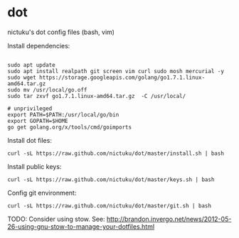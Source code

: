 dot
===

nictuku's dot config files (bash, vim)

Install dependencies:

```

sudo apt update
sudo apt install realpath git screen vim curl sudo mosh mercurial -y
sudo wget https://storage.googleapis.com/golang/go1.7.1.linux-amd64.tar.gz
sudo mv /usr/local/go.off
sudo tar zxvf go1.7.1.linux-amd64.tar.gz  -C /usr/local/
```

```
# unprivileged
export PATH=$PATH:/usr/local/go/bin
export GOPATH=$HOME
go get golang.org/x/tools/cmd/goimports
```

Install dot files:
```
curl -sL https://raw.github.com/nictuku/dot/master/install.sh | bash
```

Install public keys:

```
curl -sL https://raw.github.com/nictuku/dot/master/keys.sh | bash
```

Config git environment:

```
curl -sL https://raw.github.com/nictuku/dot/master/git.sh | bash
```

TODO: Consider using stow. See: http://brandon.invergo.net/news/2012-05-26-using-gnu-stow-to-manage-your-dotfiles.html
